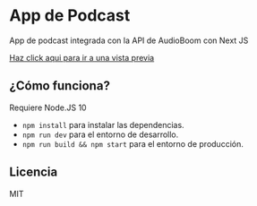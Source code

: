 # App de Podcast

App de podcast integrada con la API de AudioBoom con Next JS

[Haz click aqui para ir a una vista previa](https://podcasts.ericklugoj.now.sh 'Hazme click!')

## ¿Cómo funciona?

Requiere Node.JS 10

- `npm install` para instalar las dependencias.
- `npm run dev` para el entorno de desarrollo.
- `npm run build && npm start` para el entorno de producción.

## Licencia

MIT
